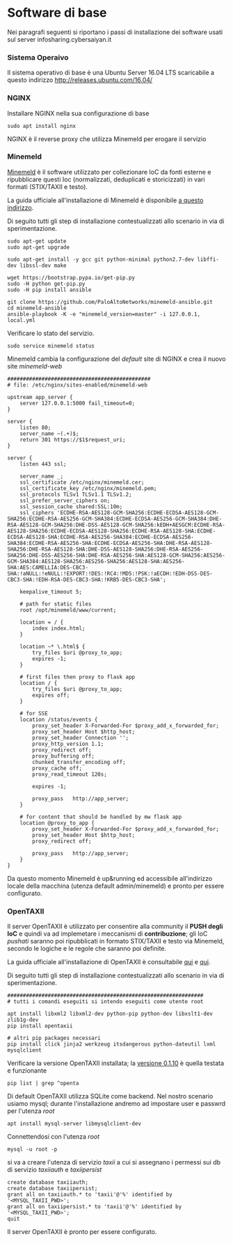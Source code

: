 # Software di base
Nei paragrafi seguenti si riportano i passi di installazione dei software usati sul server infosharing.cybersaiyan.it

### Sistema Operaivo
Il sistema operativo di base è una Ubuntu Server 16.04 LTS scaricabile a questo indirizzo http://releases.ubuntu.com/16.04/

### NGINX
Installare NGINX nella sua configurazione di base
```
sudo apt install nginx
```
NGINX è il reverse proxy che utilizza Minemeld per erogare il servizio

### Minemeld
[Minemeld](https://www.paloaltonetworks.com/products/secure-the-network/subscriptions/minemeld) è il software utilizzato per collezionare IoC da fonti esterne e ripubblicare questi Ioc (normalizzati, deduplicati e storicizzati) in vari formati (STIX/TAXII e testo).

La guida ufficiale all'installazione di Minemeld è disponibile [a questo indirizzo](https://github.com/PaloAltoNetworks/minemeld-ansible#howto-on-ubuntu-1604).

Di seguito tutti gli step di installazione contestualizzati allo scenario in via di sperimentazione.
```
sudo apt-get update
sudo apt-get upgrade

sudo apt-get install -y gcc git python-minimal python2.7-dev libffi-dev libssl-dev make

wget https://bootstrap.pypa.io/get-pip.py
sudo -H python get-pip.py
sudo -H pip install ansible

git clone https://github.com/PaloAltoNetworks/minemeld-ansible.git
cd minemeld-ansible
ansible-playbook -K -e "minemeld_version=master" -i 127.0.0.1, local.yml
```
Verificare lo stato del servizio.
```
sudo service minemeld status
```
Minemeld cambia la configurazione del _default_ site di NGINX e crea il nuovo site _minemeld-web_ 
```
##############################################
# file: /etc/nginx/sites-enabled/minemeld-web

upstream app_server {
    server 127.0.0.1:5000 fail_timeout=0;
}

server {
    listen 80;
    server_name ~(.+)$;
    return 301 https://$1$request_uri;
}

server {
    listen 443 ssl;

    server_name _;
    ssl_certificate /etc/nginx/minemeld.cer;
    ssl_certificate_key /etc/nginx/minemeld.pem;
    ssl_protocols TLSv1 TLSv1.1 TLSv1.2;
    ssl_prefer_server_ciphers on;
    ssl_session_cache shared:SSL:10m;
    ssl_ciphers 'ECDHE-RSA-AES128-GCM-SHA256:ECDHE-ECDSA-AES128-GCM-SHA256:ECDHE-RSA-AES256-GCM-SHA384:ECDHE-ECDSA-AES256-GCM-SHA384:DHE-RSA-AES128-GCM-SHA256:DHE-DSS-AES128-GCM-SHA256:kEDH+AESGCM:ECDHE-RSA-AES128-SHA256:ECDHE-ECDSA-AES128-SHA256:ECDHE-RSA-AES128-SHA:ECDHE-ECDSA-AES128-SHA:ECDHE-RSA-AES256-SHA384:ECDHE-ECDSA-AES256-SHA384:ECDHE-RSA-AES256-SHA:ECDHE-ECDSA-AES256-SHA:DHE-RSA-AES128-SHA256:DHE-RSA-AES128-SHA:DHE-DSS-AES128-SHA256:DHE-RSA-AES256-SHA256:DHE-DSS-AES256-SHA:DHE-RSA-AES256-SHA:AES128-GCM-SHA256:AES256-GCM-SHA384:AES128-SHA256:AES256-SHA256:AES128-SHA:AES256-SHA:AES:CAMELLIA:DES-CBC3-SHA:!aNULL:!eNULL:!EXPORT:!DES:!RC4:!MD5:!PSK:!aECDH:!EDH-DSS-DES-CBC3-SHA:!EDH-RSA-DES-CBC3-SHA:!KRB5-DES-CBC3-SHA';

    keepalive_timeout 5;

    # path for static files
    root /opt/minemeld/www/current;

    location = / {
        index index.html;
    }

    location ~* \.html$ {
        try_files $uri @proxy_to_app;
        expires -1;
    }

    # first files then proxy to flask app
    location / {
        try_files $uri @proxy_to_app;
        expires off;
    }

    # for SSE
    location /status/events {
        proxy_set_header X-Forwarded-For $proxy_add_x_forwarded_for;
        proxy_set_header Host $http_host;
        proxy_set_header Connection '';
        proxy_http_version 1.1;
        proxy_redirect off;
        proxy_buffering off;
        chunked_transfer_encoding off;
        proxy_cache off;
        proxy_read_timeout 120s;

        expires -1;

        proxy_pass   http://app_server;        
    }

    # for content that should be handled by mw flask app
    location @proxy_to_app {
        proxy_set_header X-Forwarded-For $proxy_add_x_forwarded_for;
        proxy_set_header Host $http_host;
        proxy_redirect off;

        proxy_pass   http://app_server;
    }
}
```
Da questo momento Minemeld è up&running ed accessibile all'indirizzo locale della macchina (utenza default admin/minemeld) e pronto per essere configurato.

### OpenTAXII
Il server OpenTAXII è utilizzato per consentire alla community il **PUSH degli IoC** e quindi va ad implemetare i meccanismi di **contribuzione**; gli IoC _pushati_ saranno poi ripubblicati in formato STIX/TAXII e testo via Minemeld, secondo le logiche e le regole che saranno poi definite.

La guida ufficiale all'installazione di OpenTAXII è consultabile [qui](http://www.opentaxii.org/en/stable/installation.html) e [qui](http://www.opentaxii.org/en/stable/configuration.html).

Di seguito tutti gli step di installazione contestualizzati allo scenario in via di sperimentazione.
```
###############################################################
# tutti i comandi eseguiti si intendo eseguiti come utente root

apt install libxml2 libxml2-dev python-pip python-dev libxslt1-dev zlib1g-dev
pip install opentaxii

# altri pip packages necessari
pip install click jinja2 werkzeug itsdangerous python-dateutil lxml mysqlclient
```
Verificare la versione OpenTAXII installata; la [versione 0.1.10](http://www.opentaxii.org/en/stable/changes.html) è quella testata e funzionante
```
pip list | grep ^openta
```
Di default OpenTAXII utilizza SQLite come backend. Nel nostro scenario usiamo mysql; durante l'installazione andremo ad impostare user e passwrd per l'utenza _root_
```
apt install mysql-server libmysqlclient-dev
```
Connettendosi con l'utenza _root_ 
```
mysql -u root -p
```
si va a creare l'utenza di servizio _taxii_ a cui si assegnano i permessi sui db di servizio _taxiiauth_ e _taxiipersist_
```
create database taxiiauth;
create database taxiipersist;
grant all on taxiiauth.* to 'taxii'@'%' identified by '<MYSQL_TAXII_PWD>';
grant all on taxiipersist.* to 'taxii'@'%' identified by '<MYSQL_TAXII_PWD>';
quit
```
Il server OpenTAXII è pronto per essere configurato.
